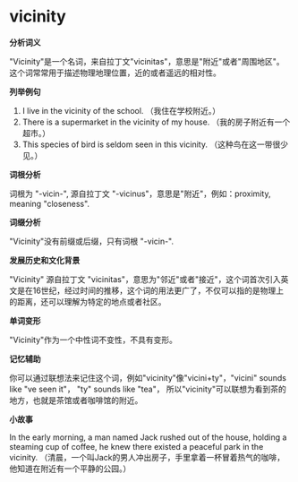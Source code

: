 # vicinity

**分析词义**

  

"Vicinity"是一个名词，来自拉丁文"vicinitas"，意思是"附近"或者"周围地区"。这个词常常用于描述物理地理位置，近的或者遥远的相对性。

  

**列举例句**

  

1.  I live in the vicinity of the school. （我住在学校附近。）
2.  There is a supermarket in the vicinity of my house. （我的房子附近有一个超市。）
3.  This species of bird is seldom seen in this vicinity. （这种鸟在这一带很少见。）

  

**词根分析**

  

词根为 "-vicin-", 源自拉丁文 "-vicinus"，意思是"附近"，例如：proximity, meaning "closeness".

  

**词缀分析**

  

"Vicinity"没有前缀或后缀，只有词根 "-vicin-".

  

**发展历史和文化背景**

  

"Vicinity" 源自拉丁文 "vicinitas"，意思为"邻近"或者"接近"，这个词首次引入英文是在16世纪，经过时间的推移，这个词的用法更广了，不仅可以指的是物理上的距离，还可以理解为特定的地点或者社区。

  

**单词变形**

  

"Vicinity"作为一个中性词不变性，不具有变形。

  

**记忆辅助**

  

你可以通过联想法来记住这个词，例如"vicinity"像"vicini+ty"，"vicini" sounds like "ve seen it"， "ty" sounds like "tea"， 所以"vicinity"可以联想为看到茶的地方，也就是茶馆或者咖啡馆的附近。

  

**小故事**

  

In the early morning, a man named Jack rushed out of the house, holding a steaming cup of coffee, he knew there existed a peaceful park in the vicinity. （清晨，一个叫Jack的男人冲出房子，手里拿着一杯冒着热气的咖啡，他知道在附近有一个平静的公园。）
